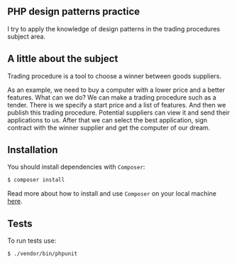 ## PHP design patterns practice

I try to apply the knowledge of design patterns in the trading procedures subject area.
 
## A little about the subject

Trading procedure is a tool to choose a winner between goods suppliers.

As an example, we need to buy a computer with a lower price and a better features.
What can we do? We can make a trading procedure such as a tender. 
There is we specify a start price and a list of features. And then we publish this trading procedure.
Potential suppliers can view it and send their applications to us.
After that we can select the best application, sign contract with the winner supplier and get the computer of our dream.

## Installation
You should install dependencies with `Composer`:

```bash
$ composer install
```

Read more about how to install and use `Composer` on your local machine [here](https://getcomposer.org/doc/00-intro.md#installation-linux-unix-osx).

## Tests
To run tests use:

```bash
$ ./vendor/bin/phpunit
```
